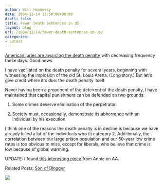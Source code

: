 ```yaml
---
author: Bill Hennessy
date: 2004-12-14 13:50:00+00:00
draft: false
title: Fewer Death Sentences in US
layout: blog
url: /2004/12/14/fewer-death-sentences-in-us/
categories:
- Latest
---
```


[American juries are awarding the death penalty](https://apnews.myway.com/article/20041214/D86V3OD01.html) with decreasing frequency these days. Good news.




I have vacillated on the death penalty for several years, beginning with witnessing the implosion of the old St. Louis Arena. (Long story.) But let's give credit where it's due: the death penalty itself.




Never having been a proponent of the deterrent of the death penalty, I have maintained that capital punishment can be defended on two grounds:




1. Some crimes deserve elimination of the perpetrator.




2. Society must, occasionally, demonstrate its abhorrence with an individual by his execution.




I think one of the reasons the death penalty is in decline is because we have already killed a lot of the individuals who fit category 2. Additionally, the correlation between our large prison population and our 50-year low crime rates is too obvious to miss, except for liberals, who believe that crime is low because of global warming. 




UPDATE: I found[ this interesting piece ](https://afterabortion.blogspot.com/2004/12/pro-life-but-nothing-scott-peterson.html)from Annie on AA.




Related Posts: [Son of Blogger](https://blog.billhennessy.com/blogs/hennessys_view/archive/2004/06/12/750.aspx)

![](https://blog.billhennessy.com/aggbug.aspx?PostID=878)

